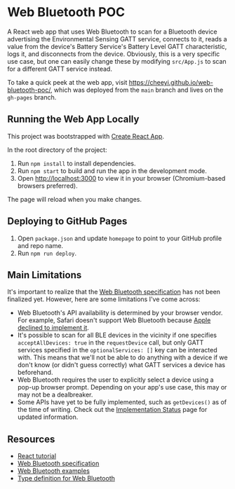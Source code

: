 # Web Bluetooth POC

A React web app that uses Web Bluetooth to scan for a Bluetooth device advertising the Environmental Sensing GATT service, connects to it, reads a value from the device's Battery Service's Battery Level GATT characteristic, logs it, and disconnects from the device. Obviously, this is a very specific use case, but one can easily change these by modifying `src/App.js` to scan for a different GATT service instead.

To take a quick peek at the web app, visit https://cheeyi.github.io/web-bluetooth-poc/, which was deployed from the `main` branch and lives on the `gh-pages` branch.

## Running the Web App Locally

This project was bootstrapped with [Create React App](https://github.com/facebook/create-react-app).

In the root directory of the project:

1. Run `npm install` to install dependencies.
2. Run `npm start` to build and run the app in the development mode.
3. Open [http://localhost:3000](http://localhost:3000) to view it in your browser (Chromium-based browsers preferred).

The page will reload when you make changes.

## Deploying to GitHub Pages

1. Open `package.json` and update `homepage` to point to your GitHub profile and repo name.
2. Run `npm run deploy`.

## Main Limitations

It's important to realize that the [Web Bluetooth specification](https://webbluetoothcg.github.io/web-bluetooth) has not been finalized yet. However, here are some limitations I've come across:

* Web Bluetooth's API availability is determined by your browser vendor. For example, Safari doesn't support Web Bluetooth because [Apple declined to implement it](https://www.zdnet.com/article/apple-declined-to-implement-16-web-apis-in-safari-due-to-privacy-concerns/).
* It's possible to scan for all BLE devices in the vicinity if one specifies `acceptAllDevices: true` in the `requestDevice` call, but only GATT services specified in the `optionalServices: []` key can be interacted with. This means that we'll not be able to do anything with a device if we don't know (or didn't guess correctly) what GATT services a device has beforehand.
* Web Bluetooth requires the user to explicitly select a device using a pop-up browser prompt. Depending on your app's use case, this may or may not be a dealbreaker.
* Some APIs have yet to be fully implemented, such as `getDevices()` as of the time of writing. Check out the [Implementation Status](https://github.com/WebBluetoothCG/web-bluetooth/blob/main/implementation-status.md) page for updated information.

## Resources

* [React tutorial](https://reactjs.org/tutorial/tutorial.html)
* [Web Bluetooth specification](https://webbluetoothcg.github.io/web-bluetooth)
* [Web Bluetooth examples](https://web.dev/bluetooth)
* [Type definition for Web Bluetooth](https://www.npmjs.com/package/@types/web-bluetooth)
